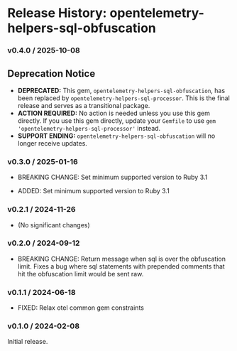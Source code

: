 # Release History: opentelemetry-helpers-sql-obfuscation

### v0.4.0 / 2025-10-08

## Deprecation Notice

* **DEPRECATED:** This gem, `opentelemetry-helpers-sql-obfuscation`, has been replaced by `opentelemetry-helpers-sql-processor`. This is the final release and serves as a transitional package.
* **ACTION REQUIRED:** No action is needed unless you use this gem directly. If you use this gem directly, update your `Gemfile` to use `gem 'opentelemetry-helpers-sql-processor'` instead.
* **SUPPORT ENDING:** `opentelemetry-helpers-sql-obfuscation` will no longer receive updates.

### v0.3.0 / 2025-01-16

* BREAKING CHANGE: Set minimum supported version to Ruby 3.1

* ADDED: Set minimum supported version to Ruby 3.1

### v0.2.1 / 2024-11-26

* (No significant changes)

### v0.2.0 / 2024-09-12

- BREAKING CHANGE: Return message when sql is over the obfuscation limit. Fixes a bug where sql statements with prepended comments that hit the obfuscation limit would be sent raw.

### v0.1.1 / 2024-06-18

- FIXED: Relax otel common gem constraints

### v0.1.0 / 2024-02-08

Initial release.
